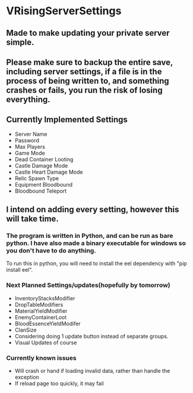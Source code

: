# VRisingServerSettings

## Made to make updating your private server simple.

## Please make sure to backup the entire save, including server settings, if a file is in the process of being written to, and something crashes or fails, you run the risk of losing everything.

## Currently Implemented Settings
- Server Name
- Password
- Max Players
- Game Mode
- Dead Container Looting
- Castle Damage Mode
- Castle Heart Damage Mode
- Relic Spawn Type
- Equipment Bloodbound
- Bloodbound Teleport

## I intend on adding every setting, however this will take time.

### The program is written in Python, and can be run as bare python.  I have also made a binary executable for windows so you don't have to do anything.
To run this in python, you will need to install the eel dependency with "pip install eel".

### Next Planned Settings/updates(hopefully by tomorrow)
- InventoryStacksModifier
- DropTableModifiers
- MaterialYieldModifier
- EnemyContainerLoot
- BloodEssenceYieldModifer
- ClanSize
- Considering doing 1 update button instead of separate groups.
- Visual Updates of course

### Currently known issues
- Will crash or hand if loading invalid data, rather than handle the exception
- If reload page too quickly, it may fail
